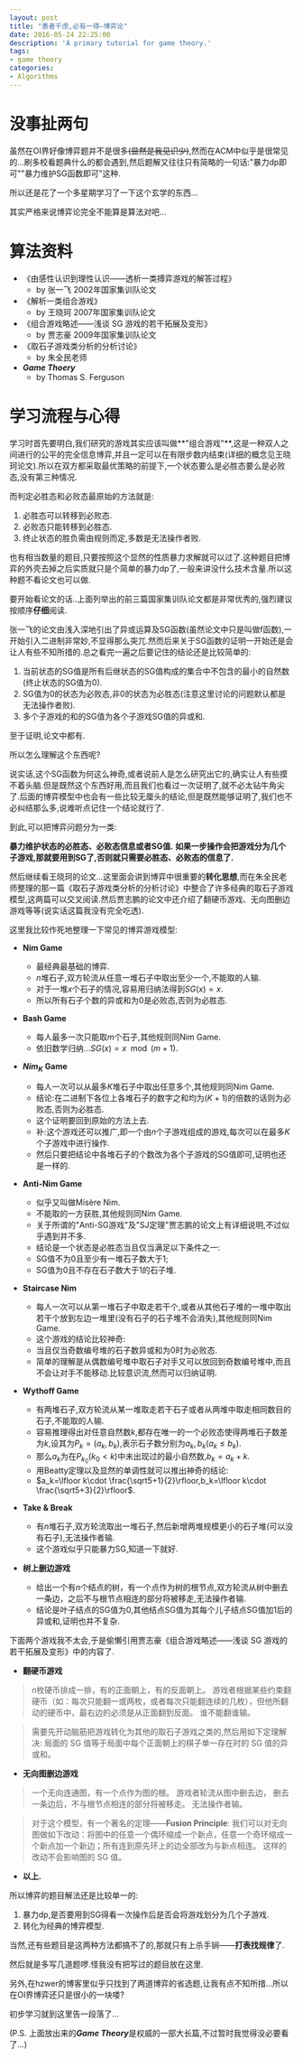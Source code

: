 ```yaml
---
layout: post
title: "愚者千虑,必有一得—博弈论"
date: 2016-05-24 22:25:00
description: 'A primary tutorial for game theory.'
tags:
- game theory
categories:
- Algorithms
---
```


# 没事扯两句 #

虽然在OI界好像博弈题并不是很多~~(显然是我见识少)~~,然而在ACM中似乎是很常见的...刷多校看题典什么的都会遇到,然后题解又往往只有简略的一句话:"暴力dp即可""暴力维护SG函数即可"这种.

所以还是花了一个多星期学习了一下这个玄学的东西...

其实严格来说博弈论完全不能算是算法对吧...

# 算法资料

- 《由感性认识到理性认识——透析一类搏弈游戏的解答过程》
  - by 张一飞 2002年国家集训队论文
- 《解析一类组合游戏》
  - by 王晓珂 2007年国家集训队论文
- 《组合游戏略述——浅谈 SG 游戏的若干拓展及变形》
  - by 贾志豪 2009年国家集训队论文
- 《取石子游戏类分析的分析讨论》
  - by 朱全民老师
- ***Game Thoery***
  - by Thomas S. Ferguson

# 学习流程与心得

学习时首先要明白,我们研究的游戏其实应该叫做**"组合游戏"**,这是一种双人之间进行的公平的完全信息博弈,并且一定可以在有限步数内结束(详细的概念见王晓珂论文).所以在双方都采取最优策略的前提下,一个状态要么是必胜态要么是必败态,没有第三种情况.

而判定必胜态和必败态最原始的方法就是:

1. 必胜态可以转移到必败态.
2. 必败态只能转移到必胜态.
3. 终止状态的胜负需由规则而定,多数是无法操作者败.

也有相当数量的题目,只要按照这个显然的性质暴力求解就可以过了.这种题目把博弈的外壳去掉之后实质就只是个简单的暴力dp了,一般来讲没什么技术含量.所以这种题不看论文也可以做.

要开始看论文的话..上面列举出的前三篇国家集训队论文都是非常优秀的,强烈建议按顺序**仔细**阅读.

张一飞的论文由浅入深地引出了异或运算及SG函数(虽然论文中只是叫做f函数),一开始引入二进制非常妙,不显得那么突兀.然而后来关于SG函数的证明一开始还是会让人有些不知所措的.总之看完一遍之后要记住的结论还是比较简单的:

1. 当前状态的SG值是所有后继状态的SG值构成的集合中不包含的最小的自然数(终止状态的SG值为0).
2. SG值为0的状态为必败态,非0的状态为必胜态(注意这里讨论的问题默认都是无法操作者败).
3. 多个子游戏的和的SG值为各个子游戏SG值的异或和.

至于证明,论文中都有.

所以怎么理解这个东西呢?

说实话,这个SG函数为何这么神奇,或者说前人是怎么研究出它的,确实让人有些摸不着头脑.但是既然这个东西好用,而且我们也看过一次证明了,就不必太钻牛角尖了.后面的博弈模型中也会有一些比较无厘头的结论,但是既然能够证明了,我们也不必纠结那么多,说难听点记住一个结论就行了.

到此,可以把博弈问题分为一类:

**暴力维护状态的必胜态、必败态信息或者SG值.**
**如果一步操作会把游戏分为几个子游戏,那就要用到SG了,否则就只需要必胜态、必败态的信息了.**

然后继续看王晓珂的论文...这里面会讲到博弈中很重要的**转化思想**,而在朱全民老师整理的那一篇《取石子游戏类分析的分析讨论》中整合了许多经典的取石子游戏模型,这两篇可以交叉阅读.然后贾志鹏的论文中还介绍了翻硬币游戏、无向图删边游戏等等(说实话这篇我没有完全吃透).

这里我比较作死地整理一下常见的博弈游戏模型:

- **Nim Game**
  - 最经典最基础的博弈.
  - $n$堆石子,双方轮流从任意一堆石子中取出至少一个,不能取的人输.
  - 对于一堆$x$个石子的情况,容易用归纳法得到$SG(x)=x$.
  - 所以所有石子个数的异或和为0是必败态,否则为必胜态.

- **Bash Game**
  - 每人最多一次只能取$m$个石子,其他规则同Nim Game.
  - 依旧数学归纳...$SG(x)=x\mod(m+1)$.

- **$Nim_K$ Game**
  - 每人一次可以从最多$K$堆石子中取出任意多个,其他规则同Nim Game.
  - 结论:在二进制下各位上各堆石子的数字之和均为$(K+1)$的倍数的话则为必败态,否则为必胜态.
  - 这个证明要回到原始的方法上去.
  - 补:这个游戏还可以推广,即一个由$n$个子游戏组成的游戏,每次可以在最多$K$个子游戏中进行操作.
  - 然后只要把结论中各堆石子的个数改为各个子游戏的SG值即可,证明也还是一样的.

- **Anti-Nim Game**
  - 似乎又叫做Misère Nim.
  - 不能取的一方获胜,其他规则同Nim Game.
  - 关于所谓的"Anti-SG游戏"及"SJ定理"贾志鹏的论文上有详细说明,不过似乎遇到并不多.
  - 结论是一个状态是必胜态当且仅当满足以下条件之一:
  - SG值不为0且至少有一堆石子数大于1;
  - SG值为0且不存在石子数大于1的石子堆.

- **Staircase Nim**
  - 每人一次可以从第一堆石子中取走若干个,或者从其他石子堆的一堆中取出若干个放到左边一堆里(没有石子的石子堆不会消失),其他规则同Nim Game.
  - 这个游戏的结论比较神奇:
  - 当且仅当奇数编号堆的石子数异或和为0时为必败态.
  - 简单的理解是从偶数编号堆中取石子对手又可以放回到奇数编号堆中,而且不会让对手不能移动.比较意识流,然而可以归纳证明.

- **Wythoff Game**
  - 有两堆石子,双方轮流从某一堆取走若干石子或者从两堆中取走相同数目的石子,不能取的人输.
  - 容易推理得出对任意自然数$k$,都存在唯一的一个必败态使得两堆石子数差为$k$,设其为$P_k=(a_k,b_k)$,表示石子数分别为$a_k,b_k(a_k\leqslant b_k)$.
  - 那么$a_k$为在$P_{k_0}(k_0<k)$中未出现过的最小自然数,$b_k=a_k+k$.
  - 用Beatty定理以及显然的单调性就可以推出神奇的结论:
  - $a_k=\lfloor k\cdot \frac{\sqrt5+1}{2}\rfloor,b_k=\lfloor k\cdot \frac{\sqrt5+3}{2}\rfloor$.

- **Take & Break**
  - 有$n$堆石子,双方轮流取出一堆石子,然后新增两堆规模更小的石子堆(可以没有石子),无法操作者输.
  - 这个游戏似乎只能暴力SG,知道一下就好.

- **树上删边游戏**
  - 给出一个有$n$个结点的树，有一个点作为树的根节点,双方轮流从树中删去一条边，之后不与根节点相连的部分将被移走,无法操作者输.
  - 结论是叶子结点的SG值为0,其他结点SG值为其每个儿子结点SG值加1后的异或和,证明也并不复杂.

下面两个游戏我不太会,于是偷懒引用贾志豪《组合游戏略述——浅谈 SG 游戏的若干拓展及变形》中的内容了.

- **翻硬币游戏**

 > $n$枚硬币排成一排，有的正面朝上，有的反面朝上。
 > 游戏者根据某些约束翻硬币（如：每次只能翻一或两枚，或者每次只能翻连续的几枚），但他所翻动的硬币中，最右边的必须是从正面翻到反面。
 > 谁不能翻谁输。

 > 需要先开动脑筋把游戏转化为其他的取石子游戏之类的,然后用如下定理解决:
 > 局面的 SG 值等于局面中每个正面朝上的棋子单一存在时的 SG 值的异或和。

- **无向图删边游戏**

 > 一个无向连通图，有一个点作为图的根。
 > 游戏者轮流从图中删去边， 删去一条边后，不与根节点相连的部分将被移走。
 > 无法操作者输。

 >对于这个模型，有一个著名的定理——**Fusion Principle**:
 >我们可以对无向图做如下改动：将图中的任意一个偶环缩成一个新点，任意一个奇环缩成一个新点加一个新边；所有连到原先环上的边全部改为与新点相连。 这样的改动不会影响图的 SG 值。

- **以上.**

所以博弈的题目解法还是比较单一的:

1. 暴力dp,是否要用到SG得看一次操作后是否会将游戏划分为几个子游戏.
2. 转化为经典的博弈模型.

当然,还有些题目是这两种方法都搞不了的,那就只有上杀手锏——**打表找规律**了.

然后就是多写几道题啰.怪我没有把写过的题目放在这里.

另外,在hzwer的博客里似乎只找到了两道博弈的省选题,让我有点不知所措...所以在OI界博弈还只是很小的一块喽?

初步学习就到这里告一段落了...

(P.S. 上面放出来的***Game Theory***是权威的一部大长篇,不过暂时我觉得没必要看了...)

